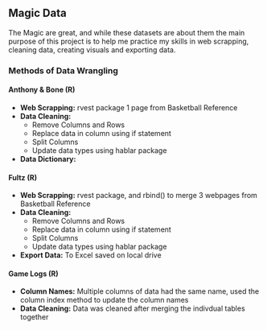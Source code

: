 ## Magic Data 

The Magic are great, and while these datasets are about them the main purpose of this project is to help me practice my skills in web scrapping, cleaning data, creating visuals and exporting data. 

### Methods of Data Wrangling

#### Anthony & Bone (R) 
- **Web Scrapping:** rvest package 1 page from Basketball Reference
- **Data Cleaning:** 
  - Remove Columns and Rows
  - Replace data in column using if statement 
  - Split Columns 
  - Update data types using hablar package 
- **Data Dictionary:**

#### Fultz (R) 
- **Web Scrapping:** rvest package, and rbind() to merge 3 webpages from Basketball Reference 
- **Data Cleaning:** 
  - Remove Columns and Rows
  - Replace data in column using if statement 
  - Split Columns 
  - Update data types using hablar package 
- **Export Data:** To Excel saved on local drive 

#### Game Logs (R)
- **Column Names:** Multiple columns of data had the same name, used the column index method to update the column names 
- **Data Cleaning:** Data was cleaned after merging the indivdual tables together 
